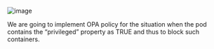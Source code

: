 ![image](https://user-images.githubusercontent.com/62760235/107376665-2a676500-6b10-11eb-9777-200bf7c3970e.png)

We are going to implement OPA policy for the situation when the pod contains the “privileged” property as TRUE and thus to block such containers.
